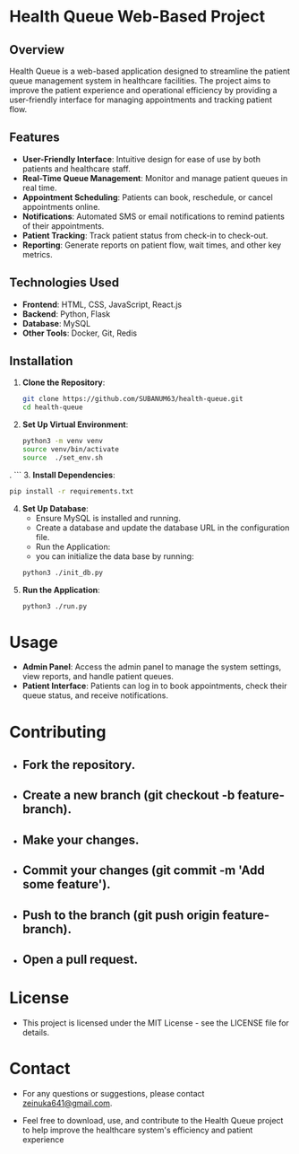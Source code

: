 # Health Queue Web-Based Project

## Overview
Health Queue is a web-based application designed to streamline the patient queue management system in healthcare facilities. The project aims to improve the patient experience and operational efficiency by providing a user-friendly interface for managing appointments and tracking patient flow.

## Features
- **User-Friendly Interface**: Intuitive design for ease of use by both patients and healthcare staff.
- **Real-Time Queue Management**: Monitor and manage patient queues in real time.
- **Appointment Scheduling**: Patients can book, reschedule, or cancel appointments online.
- **Notifications**: Automated SMS or email notifications to remind patients of their appointments.
- **Patient Tracking**: Track patient status from check-in to check-out.
- **Reporting**: Generate reports on patient flow, wait times, and other key metrics.

## Technologies Used
- **Frontend**: HTML, CSS, JavaScript, React.js
- **Backend**: Python, Flask
- **Database**: MySQL
- **Other Tools**: Docker, Git, Redis

## Installation
1. **Clone the Repository**:
   ```bash
   git clone https://github.com/SUBANUM63/health-queue.git
   cd health-queue
   ```
2. **Set Up Virtual Environment**:
   ```bash
   python3 -m venv venv
   source venv/bin/activate
   source  ./set_env.sh
  . ```
3. **Install Dependencies**:
   ```bash
   pip install -r requirements.txt
   ```
4. **Set Up Database**:
   - Ensure MySQL is installed and running.
   - Create a database and update the database URL in the configuration file.
   - Run the Application:
   - you can initialize the data base by running:
   ```bash
   python3 ./init_db.py
   ``` 
5. **Run the Application**:
   ```bash
   python3 ./run.py
   ```
# Usage
- **Admin Panel**: Access the admin panel to manage the system settings, view reports, and handle patient queues.
- **Patient Interface**: Patients can log in to book appointments, check their queue status, and receive notifications.

# Contributing
- ## Fork the repository.
- ## Create a new branch (git checkout -b feature-branch).
- ## Make your changes.
- ## Commit your changes (git commit -m 'Add some feature').
- ## Push to the branch (git push origin feature-branch).
- ## Open a pull request.

# License
- This project is licensed under the MIT License - see the LICENSE file for details.

# Contact
- For any questions or suggestions, please contact zeinuka641@gmail.com.


- Feel free to download, use, and contribute to the Health Queue project to help improve the healthcare system's efficiency and patient experience


